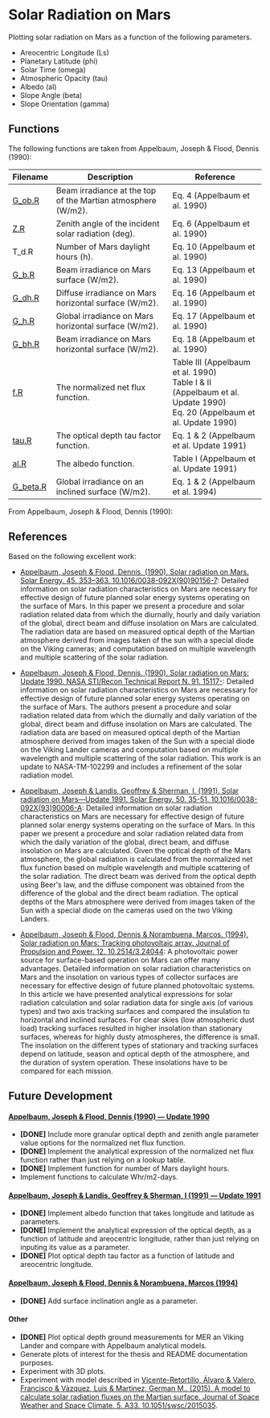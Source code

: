# Solar Radiation on Mars
Plotting solar radiation on Mars as a function of the following parameters.
- Areocentric Longitude (Ls)
- Planetary Latitude (phi)
- Solar Time (omega)
- Atmospheric Opacity (tau)
- Albedo (al)
- Slope Angle (beta)
- Slope Orientation (gamma)

## Functions
The following functions are taken from Appelbaum, Joseph & Flood, Dennis (1990):

| Filename | Description                                                  | Reference                                |
|----------|--------------------------------------------------------------|------------------------------------------|
| [G_ob.R](https://github.com/georgeslabreche/mars-solar-radiation/blob/master/functions/G_ob.R)   | Beam irradiance at the top of the Martian atmosphere (W/m2). | Eq. 4 (Appelbaum et al. 1990)            |
| [Z.R](https://github.com/georgeslabreche/mars-solar-radiation/blob/master/functions/Z.R)      | Zenith angle of the incident solar radiation (deg).          | Eq. 6 (Appelbaum et al. 1990)            |
| T_d.R    | Number of Mars daylight hours (h).                           | Eq. 10 (Appelbaum et al. 1990)            |
| [G_b.R](https://github.com/georgeslabreche/mars-solar-radiation/blob/master/functions/G_b.R)    | Beam irradiance on Mars surface (W/m2).                      | Eq. 13 (Appelbaum et al. 1990)           |
| [G_dh.R](https://github.com/georgeslabreche/mars-solar-radiation/blob/master/functions/G_dh.R)   | Diffuse irradiance on Mars horizontal surface (W/m2).        | Eq. 16 (Appelbaum et al. 1990)           |
| [G_h.R](https://github.com/georgeslabreche/mars-solar-radiation/blob/master/functions/G_h.R)    | Global irradiance on Mars horizontal surface (W/m2).         | Eq. 17 (Appelbaum et al. 1990)           |
| [G_bh.R](https://github.com/georgeslabreche/mars-solar-radiation/blob/master/functions/G_bh.R)   | Beam irradiance on Mars horizontal surface (W/m2).           | Eq. 18 (Appelbaum et al. 1990)           |
| [f.R](https://github.com/georgeslabreche/mars-solar-radiation/blob/master/functions/f.R)      | The normalized net flux function.                            | Table III (Appelbaum et al. 1990)<br>Table I & II (Appelbaum et al. Update 1990)<br>Eq. 20 (Appelbaum et al. Update 1990)   |
| [tau.R](https://github.com/georgeslabreche/mars-solar-radiation/blob/master/functions/tau.R)    | The optical depth tau factor function.                       | Eq. 1 & 2 (Appelbaum et al. Update 1991) |
| [al.R](https://github.com/georgeslabreche/mars-solar-radiation/blob/master/functions/al.R)    | The albedo function.                       | Table I (Appelbaum et al. Update 1991) |
| [G_beta.R](https://github.com/georgeslabreche/mars-solar-radiation/blob/master/functions/G_beta.R) | Global irradiance on an inclined surface (W/m2).             | Eq. 1 & 2 (Appelbaum et al. 1994)        |

From Appelbaum, Joseph & Flood, Dennis (1990):

## References
Based on the following excellent work:
- [Appelbaum, Joseph & Flood, Dennis. (1990). Solar radiation on Mars. Solar Energy. 45. 353–363. 10.1016/0038-092X(90)90156-7](https://www.researchgate.net/publication/256334925_Solar_radiation_on_Mars): Detailed information on solar radiation characteristics on Mars are necessary for effective design of future planned solar energy systems operating on the surface of Mars. In this paper we present a procedure and solar radiation related data from which the diurnally, hourly and daily variation of the global, direct beam and diffuse insolation on Mars are calculated. The radiation data are based on measured optical depth of the Martian atmosphere derived from images taken of the sun with a special diode on the Viking cameras; and computation based on multiple wavelength and multiple scattering of the solar radiation.

- [Appelbaum, Joseph & Flood, Dennis. (1990). Solar radiation on Mars: Update 1990. NASA STI/Recon Technical Report N. 91. 15117-](https://www.researchgate.net/publication/259222079_Solar_radiation_on_Mars_Update_1990): Detailed information on solar radiation characteristics on Mars are necessary for effective design of future planned solar energy systems operating on the surface of Mars. The authors present a procedure and solar radiation related data from which the diurnally and daily variation of the global, direct beam and diffuse insolation on Mars are calculated. The radiation data are based on measured optical depth of the Martian atmosphere derived from images taken of the Sun with a special diode on the Viking Lander cameras and computation based on multiple wavelength and multiple scattering of the solar radiation. This work is an update to NASA-TM-102299 and includes a refinement of the solar radiation model.

- [Appelbaum, Joseph & Landis, Geoffrey & Sherman, I. (1991). Solar radiation on Mars—Update 1991. Solar Energy. 50. 35-51. 10.1016/0038-092X(93)90006-A](https://www.researchgate.net/publication/223850868_Solar_radiation_on_Mars-Update_1991): Detailed information on solar radiation characteristics on Mars are necessary for effective design of future planned solar energy systems operating on the surface of Mars. In this paper we present a procedure and solar radiation related data from which the daily variation of the global, direct beam, and diffuse insolation on Mars are calculated. Given the optical depth of the Mars atmosphere, the global radiation is calculated from the normalized net flux function based on multiple wavelength and multiple scattering of the solar radiation. The direct beam was derived from the optical depth using Beer's law, and the diffuse component was obtained from the difference of the global and the direct beam radiation. The optical depths of the Mars atmosphere were derived from images taken of the Sun with a special diode on the cameras used on the two Viking Landers.

- [Appelbaum, Joseph & Flood, Dennis & Norambuena, Marcos. (1994). Solar radiation on Mars: Tracking photovoltaic array. Journal of Propulsion and Power. 12. 10.2514/3.24044](https://www.researchgate.net/publication/24286713_Solar_radiation_on_Mars_Tracking_photovoltaic_array): A photovoltaic power source for surface-based operation on Mars can offer many advantages. Detailed information on solar radiation characteristics on Mars and the insolation on various types of collector surfaces are necessary for effective design of future planned photovoltaic systems. In this article we have presented analytical expressions for solar radiation calculation and solar radiation data for single axis (of various types) and two axis tracking surfaces and compared the insulation to horizontal and inclined surfaces. For clear skies (low atmospheric dust load) tracking surfaces resulted in higher insolation than stationary surfaces, whereas for highly dusty atmospheres, the difference is small. The insolation on the different types of stationary and tracking surfaces depend on latitude, season and optical depth of the atmosphere, and the duration of system operation. These insolations have to be compared for each mission.

## Future Development
#### [Appelbaum, Joseph & Flood, Dennis (1990) — Update 1990](https://www.researchgate.net/publication/259222079_Solar_radiation_on_Mars_Update_1990)
- **[DONE]** Include more granular optical depth and zenith angle parameter value options for the normalized net flux function.
- **[DONE]** Implement the analytical expression of the normalized net flux function rather than just relying on a lookup table.
- **[DONE]** Implement function for number of Mars daylight hours.
- Implement functions to calculate Whr/m2-days.

#### [Appelbaum, Joseph & Landis, Geoffrey & Sherman, I (1991) — Update 1991](https://www.researchgate.net/publication/223850868_Solar_radiation_on_Mars-Update_1991)
- **[DONE]** Implement albedo function that takes longitude and latitude as parameters.
- **[DONE]** Implement the analytical expression of the optical depth, as a function of latitude and areocentric longitude, rather than just relying on inputing its value as a parameter.
- **[DONE]** Plot optical depth tau factor as a function of latitude and areocentric longitude.

#### [Appelbaum, Joseph & Flood, Dennis & Norambuena, Marcos (1994)](https://www.researchgate.net/publication/24286713_Solar_radiation_on_Mars_Tracking_photovoltaic_array)
- **[DONE]** Add surface inclination angle as a parameter.

#### Other
- **[DONE]** Plot optical depth ground measurements for MER an Viking Lander and compare with Appelbaum analytical models.
- Generate plots of interest for the thesis and README documentation purposes.
- Experiment with 3D plots.
- Experiment with model described in [Vicente-Retortillo, Álvaro & Valero, Francisco & Vázquez, Luis & Martinez, German M.. (2015). A model to calculate solar radiation fluxes on the Martian surface. Journal of Space Weather and Space Climate. 5. A33. 10.1051/swsc/2015035](https://www.researchgate.net/publication/283452176_A_model_to_calculate_solar_radiation_fluxes_on_the_Martian_surface).

